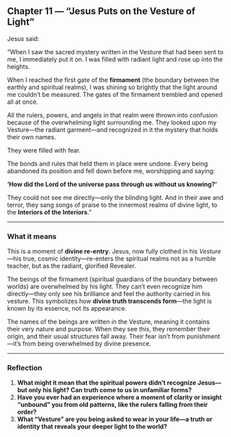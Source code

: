 ## Chapter 11 — “Jesus Puts on the Vesture of Light”

Jesus said:

“When I saw the sacred mystery written in the Vesture that had been sent to me, I immediately put it on. I was filled with radiant light and rose up into the heights.

When I reached the first gate of the **firmament** (the boundary between the earthly and spiritual realms), I was shining so brightly that the light around me couldn’t be measured. The gates of the firmament trembled and opened all at once.

All the rulers, powers, and angels in that realm were thrown into confusion because of the overwhelming light surrounding me. They looked upon my Vesture—the radiant garment—and recognized in it the mystery that holds their own names.

They were filled with fear.

The bonds and rules that held them in place were undone. Every being abandoned its position and fell down before me, worshipping and saying:

**‘How did the Lord of the universe pass through us without us knowing?’**

They could not see me directly—only the blinding light. And in their awe and terror, they sang songs of praise to the innermost realms of divine light, to the **Interiors of the Interiors**.”

---

### What it means

This is a moment of **divine re-entry**. Jesus, now fully clothed in his *Vesture*—his true, cosmic identity—re-enters the spiritual realms not as a humble teacher, but as the radiant, glorified Revealer.

The beings of the firmament (spiritual guardians of the boundary between worlds) are overwhelmed by his light. They can’t even recognize him directly—they only see his brilliance and feel the authority carried in his vesture. This symbolizes how **divine truth transcends form**—the light is known by its essence, not its appearance.

The names of the beings are written in the Vesture, meaning it contains their very nature and purpose. When they see this, they remember their origin, and their usual structures fall away. Their fear isn’t from punishment—it’s from being overwhelmed by divine presence.

---

### Reflection

1. **What might it mean that the spiritual powers didn’t recognize Jesus—but only his light? Can truth come to us in unfamiliar forms?**
2. **Have you ever had an experience where a moment of clarity or insight “unbound” you from old patterns, like the rulers falling from their order?**
3. **What “Vesture” are you being asked to wear in your life—a truth or identity that reveals your deeper light to the world?**
